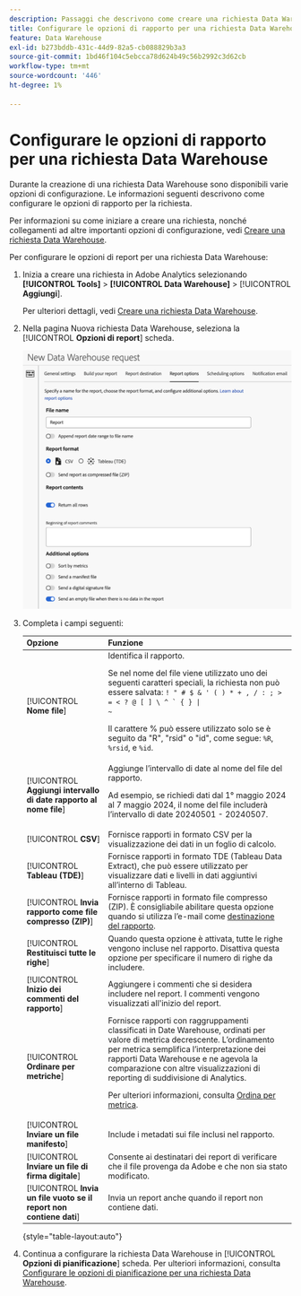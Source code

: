 ```yaml
---
description: Passaggi che descrivono come creare una richiesta Data Warehouse.
title: Configurare le opzioni di rapporto per una richiesta Data Warehouse
feature: Data Warehouse
exl-id: b273bddb-431c-44d9-82a5-cb088829b3a3
source-git-commit: 1bd46f104c5ebcca78d624b49c56b2992c3d62cb
workflow-type: tm+mt
source-wordcount: '446'
ht-degree: 1%

---
```


# Configurare le opzioni di rapporto per una richiesta Data Warehouse

Durante la creazione di una richiesta Data Warehouse sono disponibili varie opzioni di configurazione. Le informazioni seguenti descrivono come configurare le opzioni di rapporto per la richiesta.

Per informazioni su come iniziare a creare una richiesta, nonché collegamenti ad altre importanti opzioni di configurazione, vedi [Creare una richiesta Data Warehouse](/help/export/data-warehouse/create-request/t-dw-create-request.md).

Per configurare le opzioni di report per una richiesta Data Warehouse:

1. Inizia a creare una richiesta in Adobe Analytics selezionando **[!UICONTROL Tools]** > **[!UICONTROL Data Warehouse]** > [!UICONTROL **Aggiungi**].

   Per ulteriori dettagli, vedi [Creare una richiesta Data Warehouse](/help/export/data-warehouse/create-request/t-dw-create-request.md).

1. Nella pagina Nuova richiesta Data Warehouse, seleziona la [!UICONTROL **Opzioni di report**] scheda.

   ![Scheda Destinazione rapporto](assets/dw-report-options.png) <!-- update screenshot to include Sort by metrics -->

1. Completa i campi seguenti:

   | Opzione | Funzione |
   |---------|----------|
   | [!UICONTROL **Nome file**] | Identifica il rapporto. <p>Se nel nome del file viene utilizzato uno dei seguenti caratteri speciali, la richiesta non può essere salvata: <code>! &quot; # $ &amp; &#39; ( ) * + , / : ; > = &lt; ? @ [ ] \ ^ ` { } \| ~</code> </p><p>Il carattere % può essere utilizzato solo se è seguito da &quot;R&quot;, &quot;rsid&quot; o &quot;id&quot;, come segue: <code>%R</code>, <code>%rsid</code>, e <code>%id</code>.</p> |
   | [!UICONTROL **Aggiungi intervallo di date rapporto al nome file**] | Aggiunge l’intervallo di date al nome del file del rapporto. <p>Ad esempio, se richiedi dati dal 1° maggio 2024 al 7 maggio 2024, il nome del file includerà l’intervallo di date 20240501 - 20240507.</p> |
   | [!UICONTROL **CSV**] | Fornisce rapporti in formato CSV per la visualizzazione dei dati in un foglio di calcolo. |
   | [!UICONTROL **Tableau (TDE)**] | Fornisce rapporti in formato TDE (Tableau Data Extract), che può essere utilizzato per visualizzare dati e livelli in dati aggiuntivi all’interno di Tableau. |
   | [!UICONTROL **Invia rapporto come file compresso (ZIP)**] | Fornisce rapporti in formato file compresso (ZIP). È consigliabile abilitare questa opzione quando si utilizza l’e-mail come [destinazione del rapporto](/help/export/data-warehouse/create-request/dw-request-report-destinations.md). |
   | [!UICONTROL **Restituisci tutte le righe**] | Quando questa opzione è attivata, tutte le righe vengono incluse nel rapporto. Disattiva questa opzione per specificare il numero di righe da includere. |
   | [!UICONTROL **Inizio dei commenti del rapporto**] | Aggiungere i commenti che si desidera includere nel report. I commenti vengono visualizzati all&#39;inizio del report. |
   | [!UICONTROL **Ordinare per metriche**] | Fornisce rapporti con raggruppamenti classificati in Date Warehouse, ordinati per valore di metrica decrescente. L’ordinamento per metrica semplifica l’interpretazione dei rapporti Data Warehouse e ne agevola la comparazione con altre visualizzazioni di reporting di suddivisione di Analytics.<p>Per ulteriori informazioni, consulta [Ordina per metrica](/help/export/data-warehouse/sorting-by-metric.md).</p> |
   | [!UICONTROL **Inviare un file manifesto**] | Include i metadati sui file inclusi nel rapporto.<!-- What kind of metadata is included in the manifest file? --> |
   | [!UICONTROL **Inviare un file di firma digitale**] | Consente ai destinatari dei report di verificare che il file provenga da Adobe e che non sia stato modificato. |
   | [!UICONTROL **Invia un file vuoto se il report non contiene dati**] | Invia un report anche quando il report non contiene dati. |

   {style="table-layout:auto"}

1. Continua a configurare la richiesta Data Warehouse in [!UICONTROL **Opzioni di pianificazione**] scheda. Per ulteriori informazioni, consulta [Configurare le opzioni di pianificazione per una richiesta Data Warehouse](/help/export/data-warehouse/create-request/dw-request-scheduling.md).
